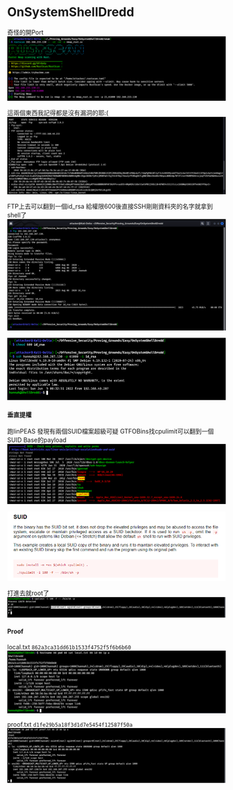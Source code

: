 # OnSystemShellDredd

奇怪的開Port
![](images/zvO3OGE.png)

這兩個東西我記得都是沒有漏洞的耶:(
![](images/rU3tPec.png)

FTP上去可以翻到一個id_rsa 給權限600後直接SSH剛剛資料夾的名字就拿到shell了
![](images/z36MdU2.png)

![](images/nhLMFLR.png)

#### 垂直提權

跑linPEAS 發現有兩個SUID檔案超級可疑 GTFOBins找cpulimit可以翻到一個SUID Base的payload
![](images/uOFr1fm.png)

![](images/gsUMCzY.png)

打進去就root了
![](images/gnwEEp7.png)

#### Proof

local.txt
`862a3ca31dd61b1533f4752f5f6b6b60`
![](images/4GPcWJL.png)

proof.txt
`d1fe29b5a18f3d1d7e5454f12587f50a`
![](images/pla7zHt.png)